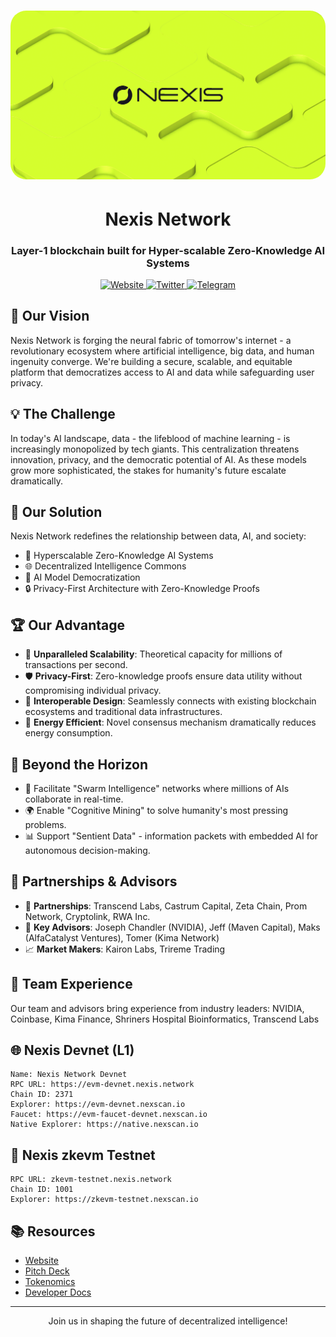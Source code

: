 <h1 align="center">
  <img src="https://raw.githubusercontent.com/Nexis-Network/internal-doc/main/download.spline.png?token=GHSAT0AAAAAACUQN4VJVDQRR2T3TLHVF2YCZVI7WLQ" alt="Nexis Network" style="border-radius: 25px; max-width: 100%; height: auto;">
</h1>

<h1 align="center">Nexis Network</h1>
<h3 align="center">Layer-1 blockchain built for Hyper-scalable Zero-Knowledge AI Systems</h3>

<p align="center">
  <a href="https://nexis.network/" target="_blank">
    <img src="https://img.shields.io/badge/Website-nexis.network-blue?style=for-the-badge&logo=web" alt="Website">
  </a>
  <a href="https://twitter.com/Nexis_Network" target="_blank">
    <img src="https://img.shields.io/badge/Twitter-Nexis__Network-blue?style=for-the-badge&logo=twitter" alt="Twitter">
  </a>
  <a href="https://t.me/Nexis_Network" target="_blank">
    <img src="https://img.shields.io/badge/Telegram-Nexis__Network-blue?style=for-the-badge&logo=telegram" alt="Telegram">
  </a>
</p>

## 🌟 Our Vision

Nexis Network is forging the neural fabric of tomorrow's internet - a revolutionary ecosystem where artificial intelligence, big data, and human ingenuity converge. We're building a secure, scalable, and equitable platform that democratizes access to AI and data while safeguarding user privacy.

## 💡 The Challenge

In today's AI landscape, data - the lifeblood of machine learning - is increasingly monopolized by tech giants. This centralization threatens innovation, privacy, and the democratic potential of AI. As these models grow more sophisticated, the stakes for humanity's future escalate dramatically.

## 🚀 Our Solution

Nexis Network redefines the relationship between data, AI, and society:

- 🧠 Hyperscalable Zero-Knowledge AI Systems
- 🌐 Decentralized Intelligence Commons
- 🤖 AI Model Democratization
- 🔒 Privacy-First Architecture with Zero-Knowledge Proofs

## 🏆 Our Advantage

- 🚄 **Unparalleled Scalability**: Theoretical capacity for millions of transactions per second.
- 🛡️ **Privacy-First**: Zero-knowledge proofs ensure data utility without compromising individual privacy.
- 🔗 **Interoperable Design**: Seamlessly connects with existing blockchain ecosystems and traditional data infrastructures.
- 🍃 **Energy Efficient**: Novel consensus mechanism dramatically reduces energy consumption.

## 🔮 Beyond the Horizon

- 🐝 Facilitate "Swarm Intelligence" networks where millions of AIs collaborate in real-time.
- 🌍 Enable "Cognitive Mining" to solve humanity's most pressing problems.
- 📊 Support "Sentient Data" - information packets with embedded AI for autonomous decision-making.

## 🤝 Partnerships & Advisors

- 🏢 **Partnerships**: Transcend Labs, Castrum Capital, Zeta Chain, Prom Network, Cryptolink, RWA Inc.
- 🧠 **Key Advisors**: Joseph Chandler (NVIDIA), Jeff (Maven Capital), Maks (AlfaCatalyst Ventures), Tomer (Kima Network)
- 📈 **Market Makers**: Kairon Labs, Trireme Trading

## 💼 Team Experience

Our team and advisors bring experience from industry leaders:
NVIDIA, Coinbase, Kima Finance, Shriners Hospital Bioinformatics, Transcend Labs

## 🌐 Nexis Devnet (L1)

```
Name: Nexis Network Devnet
RPC URL: https://evm-devnet.nexis.network
Chain ID: 2371
Explorer: https://evm-devnet.nexscan.io
Faucet: https://evm-faucet-devnet.nexscan.io
Native Explorer: https://native.nexscan.io
```

## 🔗 Nexis zkevm Testnet

```
RPC URL: zkevm-testnet.nexis.network
Chain ID: 1001
Explorer: https://zkevm-testnet.nexscan.io
```

## 📚 Resources

- [Website](https://nexis.network/)
- [Pitch Deck](https://pitch.com/v/nexis-network-pitch-deck-april-2024-9hrsr9)
- [Tokenomics](https://docs.google.com/spreadsheets/d/1aFyHPlX5y6zy4qx2RnTXcm5qMfupaQ7zHIv8tQ_n2XY/edit?usp=sharing)
- [Developer Docs](https://docs.nexis.network/)

---

<p align="center">Join us in shaping the future of decentralized intelligence!</p>

